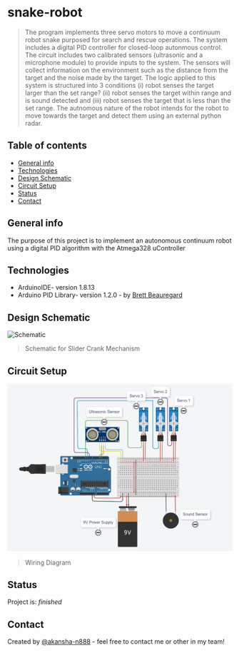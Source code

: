 # snake-robot
> The program implements three servo motors to move a continuum robot snake purposed for search and rescue operations. The system includes a digital PID controller for closed-loop autonmous control. The circuit includes two calibrated sensors (ultrasonic and a microphone module) to provide inputs to the system. The sensors will collect information on the environment such as the distance from the target and the noise made by the target. The logic applied to this system is structured into 3 conditions (i) robot senses the target larger than the set range? (ii) robot senses the target within range and is sound detected and (iii) robot senses the target that is less than the set range. The autnomous nature of the robot intends for the robot to move towards the target and detect them using an external python radar.

## Table of contents
* [General info](#general-info)
* [Technologies](#technologies)
* [Design Schematic](#design-schematic)
* [Circuit Setup](#circuit-setup)
* [Status](#status)
* [Contact](#contact)

## General info
The purpose of this project is to implement an autonomous continuum robot using a digital PID algorithm with the Atmega328 uController

## Technologies
* ArduinoIDE- version 1.8.13
* Arduino PID Library- version 1.2.0 - by [Brett Beauregard ](https://github.com/br3ttb/Arduino-PID-Library)

## Design Schematic
![Schematic](schematic.PNG)
> Schematic for Slider Crank Mechanism

## Circuit Setup
![Set Up](Images/wiringDiagram.PNG)
> Wiring Diagram

## Status
Project is: _finished_

## Contact
Created by [@akansha-n888](https://www.linkedin.com/in/akansha-nagar/) - feel free to contact me or other in my team!
